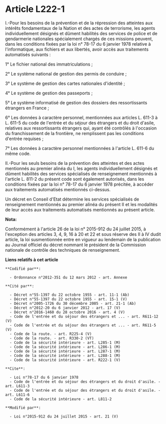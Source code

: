 # Article L222-1

I.-Pour les besoins de la prévention et de la répression des atteintes aux intérêts fondamentaux de la Nation et des actes de
terrorisme, les agents individuellement désignés et dûment habilités des services de police et de gendarmerie nationales
spécialement chargés de ces missions peuvent, dans les conditions fixées par la loi n° 78-17 du 6 janvier 1978 relative à
l'informatique, aux fichiers et aux libertés, avoir accès aux traitements automatisés suivants : 

1° Le fichier national des immatriculations ; 

2° Le système national de gestion des permis de conduire ; 

3° Le système de gestion des cartes nationales d'identité ; 

4° Le système de gestion des passeports ; 

5° Le système informatisé de gestion des dossiers des ressortissants étrangers en France ; 

6° Les données à caractère personnel, mentionnées aux articles L. 611-3 à L. 611-5 du code de l'entrée et du séjour des
étrangers et du droit d'asile, relatives aux ressortissants étrangers qui, ayant été contrôlés à l'occasion du franchissement
de la frontière, ne remplissent pas les conditions d'entrée requises ; 

7° Les données à caractère personnel mentionnées à l'article L. 611-6 du même code. 

II.-Pour les seuls besoins de la prévention des atteintes et des actes mentionnés au premier alinéa du I, les agents
individuellement désignés et dûment habilités des services spécialisés de renseignement mentionnés à l'article L. 811-2 du
présent code sont également autorisés, dans les conditions fixées par la loi n° 78-17 du 6 janvier 1978 précitée, à accéder
aux traitements automatisés mentionnés ci-dessus. 

Un décret en Conseil d'Etat détermine les services spécialisés de renseignement mentionnés au premier alinéa du présent II et
les modalités de leur accès aux traitements automatisés mentionnés au présent article.

**Nota:**

Conformément à l'article 26 de la loi n° 2015-912 du 24 juillet 2015, à l'exception des articles 3, 4, 9, 16 à 20 et 22 et
sous réserve des II à IV dudit article, la loi susmentionnée entre en vigueur au lendemain de la publication au Journal
officiel du décret nommant le président de la Commission nationale de contrôle des techniques de renseignement.

**Liens relatifs à cet article**

	**Codifié par**:

	  - Ordonnance n°2012-351 du 12 mars 2012 - art. Annexe

	**Cité par**:

	  - Décret n°55-1397 du 22 octobre 1955 - art. 11-1 (Ab)
	  - Décret n°55-1397 du 22 octobre 1955 - art. 15-1 (V)
	  - Décret n°2005-1726 du 30 décembre 2005 - art. 21-1 (Ab)
	  - Décret n°2012-20 du 6 janvier 2012 - art. 17 (V)
	  - Décret n°2016-1460 du 28 octobre 2016 - art. 4 (V)
	  - Code de l'entrée et du séjour des étrangers et ... - art. R611-12 (V)
	  - Code de l'entrée et du séjour des étrangers et ... - art. R611-5 (V)
	  - Code de la route. - art. R225-4 (V)
	  - Code de la route. - art. R330-2 (VT)
	  - Code de la sécurité intérieure - art. L285-1 (M)
	  - Code de la sécurité intérieure - art. L286-1 (M)
	  - Code de la sécurité intérieure - art. L287-1 (M)
	  - Code de la sécurité intérieure - art. L288-1 (M)
	  - Code de la sécurité intérieure - art. R222-1 (V)

	**Cite**:

	  - Loi n°78-17 du 6 janvier 1978
	  - Code de l'entrée et du séjour des étrangers et du droit d'asile. - art. L611-3
	  - Code de l'entrée et du séjour des étrangers et du droit d'asile. - art. L611-6
	  - Code de la sécurité intérieure - art. L811-2

	**Modifié par**:

	  - Loi n°2015-912 du 24 juillet 2015 - art. 21 (V)
